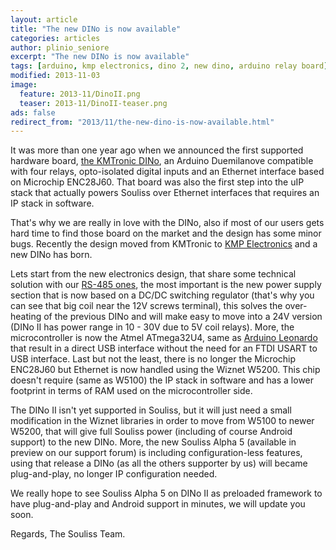 ```yaml
---
layout: article
title: "The new DINo is now available"
categories: articles
author: plinio_seniore
excerpt: "The new DINo is now available"
tags: [arduino, kmp electronics, dino 2, new dino, arduino relay board]
modified: 2013-11-03
image:
  feature: 2013-11/DinoII.png
  teaser: 2013-11/DinoII-teaser.png
ads: false  
redirect_from: "2013/11/the-new-dino-is-now-available.html"
---
```


It was more than one year ago when we announced the first supported hardware board, [the KMTronic DINo](http://www.souliss.net/2012/04/getting-kmtronic-dino.html), an Arduino Duemilanove compatible with four relays, opto-isolated digital inputs and an Ethernet interface based on Microchip ENC28J60. That board was also the first step into the uIP stack that actually powers Souliss over Ethernet interfaces that requires an IP stack in software.

That's why we are really in love with the DINo, also if most of our users gets hard time to find those board on the market and the design has some minor bugs. Recently the design moved from KMTronic to [KMP Electronics](http://kmpelectronics.eu/) and a new DINo has born.

Lets start from the new electronics design, that share some technical solution with our [RS-485 ones](http://www.souliss.net/2013/09/3d-rendering-for-new-rs-485-boards.html), the most important is the new power supply section that is now based on a DC/DC switching regulator (that's why you can see that big coil near the 12V screws terminal), this solves the over-heating of the previous DINo and will make easy to move into a 24V version  (DINo II has power range in 10 - 30V due to 5V coil relays).
More, the microcontroller is now the Atmel ATmega32U4, same as [Arduino Leonardo](http://arduino.cc/en/Main/arduinoBoardLeonardo) that result in a direct USB interface without the need for an FTDI USART to USB interface.
Last but not the least, there is no longer the Microchip ENC28J60 but Ethernet is now handled using the Wiznet W5200. This chip doesn't require (same as W5100) the IP stack in software and has a lower footprint in terms of RAM used on the microcontroller side.

The DINo II isn't yet supported in Souliss, but it will just need a small modification in the Wiznet libraries in order to move from W5100 to newer W5200, that will give full Souliss power (including of course Android support) to the new DINo.
More, the new Souliss Alpha 5 (available in preview on our support forum) is including configuration-less features, using that release a DINo (as all the others supporter by us) will became plug-and-play, no longer IP configuration needed.

We really hope to see Souliss Alpha 5 on DINo II as preloaded framework to have plug-and-play and Android support in minutes, we will update you soon.

Regards,
The Souliss Team.